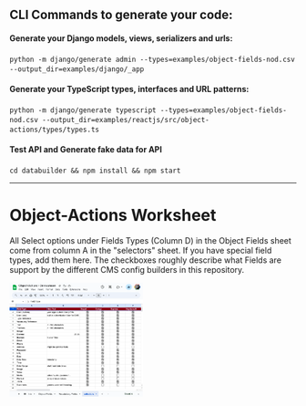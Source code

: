 ## CLI Commands to generate your code:

#### Generate your Django models, views, serializers and urls:

`python -m django/generate admin --types=examples/object-fields-nod.csv --output_dir=examples/django/_app`

#### Generate your TypeScript types, interfaces and URL patterns:

`python -m django/generate typescript --types=examples/object-fields-nod.csv --output_dir=examples/reactjs/src/object-actions/types/types.ts`

#### Test API and Generate fake data for API

`cd databuilder && npm install && npm start`


--------------------------------------------------------------------------------

# Object-Actions Worksheet

All Select options under Fields Types (Column D) in the Object Fields sheet come from column A in the "selectors" sheet.
If you have special field types, add them here. The checkboxes roughly describe what Fields are support by the different
CMS config builders in this repository.

  <a href="docs/images/field-types.png" target="_blank">
      <img src="docs/images/field-types.png" alt="Field Types" height="200" />
    </a>

